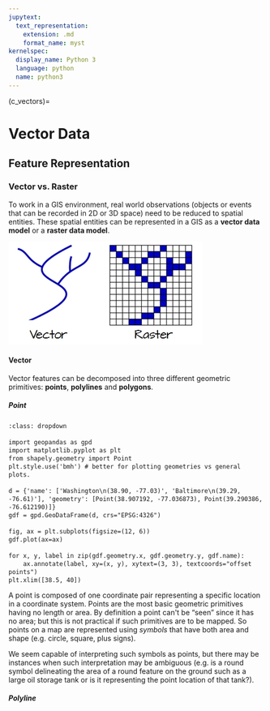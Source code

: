 ```yaml
---
jupytext:
  text_representation:
    extension: .md
    format_name: myst
kernelspec:
  display_name: Python 3
  language: python
  name: python3
---
```


(c_vectors)=

# Vector Data
 
## Feature Representation  

### Vector vs. Raster

To work in a GIS environment, real world observations (objects or events that can be recorded in 2D or 3D space) need to be reduced to spatial entities. These spatial entities can be represented in a GIS as a **vector data model** or a **raster data model**. 

![raster vs vector](_static/img/vector_vs_raster.jpg)

#### Vector

Vector features can be decomposed into three different geometric primitives: **points**, **polylines** and **polygons**.

##### Point
 
```{code-cell} ipython3
:class: dropdown

import geopandas as gpd
import matplotlib.pyplot as plt
from shapely.geometry import Point
plt.style.use('bmh') # better for plotting geometries vs general plots.

d = {'name': ['Washington\n(38.90, -77.03)', 'Baltimore\n(39.29, -76.61)'], 'geometry': [Point(38.907192, -77.036873), Point(39.290386, -76.612190)]}
gdf = gpd.GeoDataFrame(d, crs="EPSG:4326")

fig, ax = plt.subplots(figsize=(12, 6))
gdf.plot(ax=ax)

for x, y, label in zip(gdf.geometry.x, gdf.geometry.y, gdf.name):
    ax.annotate(label, xy=(x, y), xytext=(3, 3), textcoords="offset points")
plt.xlim([38.5, 40])

```


A point is composed of one coordinate pair representing a specific location in a coordinate system. Points are the most basic geometric primitives having no length or area. By definition a point can't be “seen” since it has no area; but this is not practical if such primitives are to be mapped. So points on a map are represented using *symbols* that have both area and shape (e.g. circle, square, plus signs).

We seem capable of interpreting such symbols as points, but there may be instances when such interpretation may be ambiguous (e.g. is a round symbol delineating the area of a round feature on the ground such as a large oil storage tank or is it representing the point location of that tank?).

##### Polyline
<!-- 
```{r echo=FALSE, fig.cap = "A simple polyline object defined by connected vertices.", fig.height=1.8, fig.width=1.8}

OP <- par( mar=c(0,0,0,0))
ggplot()  + geom_line(aes(x=X, y=Y), col="red", size=1) +
    theme(title = NULL)  +
    coord_cartesian(xlim = c(0,4), ylim = c(0,4)) +
   geom_point(aes(x=X, y=Y), size=2) +
   geom_text(aes(x=X, y=Y, label = paste("(",X,",",Y,")",sep="")),hjust = 1.2, size=3)
par(OP)

```


A polyline is composed of a sequence of two or more coordinate pairs called vertices. A vertex is defined by coordinate pairs, just like a point, but what differentiates a vertex from a point is its explicitly defined relationship with neighboring vertices. A vertex is connected to at least one other vertex.

Like a point, a true line can't be seen since it has no area. And like a point, a line is symbolized using shapes that have a color, width and style (e.g. solid, dashed, dotted, etc...). Roads and rivers are commonly stored as polylines in a GIS.

##### Polygon

```{r echo=FALSE, fig.cap = "A simple polygon object defined by an area enclosed by connected vertices.", fig.height=1.8, fig.width=1.8}
OP <- par( mar=c(0,0,0,0))
ggplot()  + 
   geom_polygon(aes(x=X, y=Y), col="red", fill="orange") +
   theme(title = NULL) +
   coord_cartesian(xlim = c(0,4), ylim = c(0,4)) +
  geom_point(aes(x=X, y=Y), size=2) +
  geom_text(aes(x=X, y=Y, label = paste("(",X,",",Y,")",sep="")), hjust = 1.2, size=3)
par(OP)
```

A polygon is composed of three or more line segments whose starting and ending coordinate pairs are the same. Sometimes you will see the words *lattice* or *area* used in lieu of 'polygon'. Polygons represent both length (i.e. the perimeter of the area) and area. They also embody the idea of an inside and an outside; in fact, the area that a polygon encloses is explicitly defined in a GIS environment. If it isn't, then you are working with a polyline feature. If this does not seem intuitive, think of three connected lines defining a triangle: they can represent three connected road segments (thus polyline features), or they can represent the grassy strip enclosed by the connected roads (in which case an 'inside' is implied thus defining a polygon).

#### Raster

```{r echo=FALSE, fig.cap = "A simple raster object defined by a 10x10 array of cells or pixels.", fig.height=1.8, fig.width=1.8}

library(raster) 
r <- raster(nrows = 10, ncols=10, xmn=0, xmx=4, ymn=0, ymx=4) 
r[] <- runif(100)
OP <- par( mar=c(1,1,1,1))
 image(r, asp=1, axes=FALSE,xlab=NA, ylab=NA)
par(OP)

```

A raster data model uses an array of cells, or pixels, to represent real-world objects. Raster datasets are commonly used for representing and managing imagery, surface temperatures, digital elevation models, and numerous other entities.

A raster can be thought of as a special case of an area object where the area is divided into a regular grid of cells. But a regularly spaced array of marked points may be a better analogy since rasters are stored as an array of values where each cell is defined by a single coordinate pair inside of most GIS environments.

Implicit in a raster data model is a value associated with each cell or pixel. This is in contrast to a vector model that may or may not have a value associated with the geometric primitive.

### Object vs. Field

The traditional vector/raster perspective of our world is one that has been driven by software and data storage environments. But this perspective is not particularly helpful if one is interested in analyzing the pattern. In fact, it can mask some important properties of the entity being studied. An object vs. field view of the world proves to be more insightful even though it may seem more abstract.

#### Object View

An object view of the world treats entities as discrete objects; they need not occur at every location within a study area. Point locations of cities would be an example of an object. So would be polygonal representations of urban areas which may be non-contiguous.

#### Field View

A field view of the world treats entities as a scalar field. This is a mathematical concept in which a scalar is a quantity having a magnitude. It is measurable at every location within the study region. Two popular examples of a scalar field are surface elevation and surface temperature. Each represents a property that can be measured at any location. 

Another example of a scalar field is the presence and absence of a building. This is a binary scalar where a value of 0 is assigned to a location devoid of buildings and a value of 1 is assigned to locations having one or more buildings. A field representation of buildings may not seem intuitive, in fact, given the definition of an object view of the world in the last section, it would seem only fitting to view buildings as objects. In fact, buildings can be viewed as both field or objects. The context of the analysis is ultimately what will dictate which view to adopt. If we're interested in studying the distribution of buildings over a study area, then an object view of the features makes sense. If, on the other hand, we are interested in identifying all locations where buildings don't exist, then a binary field view of these entities would make sense.

### Scale

How one chooses to represent a real-world entity will be in large part dictated by the **scale** of the analysis. In a GIS, scale has a specific meaning: it's the ratio of distance on the map to that in the real world. So a **large scale** map implies a relatively large ratio and thus a small extent. This is counter to the layperson's interpretation of *large scale* which focuses on the scope or extent of a study; so a large scale analysis would imply one that covers a *large* area. 

The following two maps represent the same entity: the Boston region. At a small scale (e.g. 1:10,000,000), Boston and other cities may be best represented as points. At a large scale (e.g. 1:34,000), Boston may be best represented as a polygon. Note that at this large scale, roads may also be represented as polygon features instead of polylines.

```{r echo=FALSE, fig.cap = "Map of the Boston area at a 1:10,000,000 scale. Note that in geography, this is considered small scale whereas in layperson terms, this extent is often referred to as a large scale (i.e. covering a large area).", fig.width=3}

knitr::include_graphics("img/Boston_small_scale.jpg")
```


```{r echo=FALSE, fig.cap = "Map of the Boston area at a 1:34,000 scale. Note that in geography, this is considered large scale whereas in layperson terms, this extent is often referred to as a small scale (i.e. covering a small area).", fig.width=3}

knitr::include_graphics("img/Boston_large_scale.jpg")
```

### Attribute Tables

Non-spatial information associated with a spatial feature is referred to as an **attribute**. A feature on a GIS map is linked to its record in the attribute table by a unique numerical identifier (ID). Every feature in a layer has an identifier. It is important to understand the one-to-one or many-to-one relationship between feature, and attribute record. Because features on the map are linked to their records in the table, many GIS software will allow you to click on a map feature and see its related attributes in the table.  

Raster data can also have attributes only if pixels are represented using a small set of unique integer values. Raster datasets that contain attribute tables typically have cell values that represent or define a class, group, category, or membership. NOTE: not all GIS raster data formats can store attribute information; in fact most raster datasets you will work with in this course will not have attribute tables.

#### Measurement Levels

Attribute data can be broken down into four **measurement levels**:

 * **Nominal** data which have no implied order, size or quantitative information (e.g. paved and unpaved roads) 

 * **Ordinal** data have an implied order (e.g. ranked scores), however, we cannot quantify the difference since a linear scale is not implied.

 * **Interval** data are numeric and have a linear scale, however they do not have a true zero and can therefore not be used to measure *relative* magnitudes. For example, one cannot say that 60&deg;F is twice as warm as 30&deg;F since when presented in degrees &deg;C the temperature values are 15.5&deg;C and -1.1&deg;C respectively (and 15.5 is clearly not twice as big as -1.1). 

 * **Ratio** scale data are interval data with a true zero such as monetary value (e.g. $1, $20, $100).

### Data type

Another way to categorize an attribute is by its **data type**. ArcGIS supports several data types such as **integer, float, double and text**. Knowing your data type and measurement level should dictate how they are stored in a GIS environment. The following table lists popular data types available in most GIS applications.

Type | Stored values                            | Note
-----|------------------------------------------|-----
Short integer | -32,768 to 32,768 | Whole numbers
Long integer | -2,147,483,648 to 2,147,483,648 | Whole numbers
Float | -3.4 * E-38 to 1.2 E38 | Real numbers
Double | -2.2 * E-308 to 1.8 * E308 | Real numbers
Text | Up to 64,000 characters | Letters and words


While whole numbers can be stored as a float or double (i.e. we can store the number 2 as 2.0) doing so comes at a cost: an increase in storage space. This may not be a big deal if the dataset is small, but if it consists of tens of thousands of records the increase in file size and processing time may become an issue.

While storing an integer value as a float may not have dire consequences, the same cannot be said of storing a float as an integer. For example, if your values consist of 0.2, 0.01, 0.34, 0.1 and 0.876, their integer counterpart would be 0, 0, 0, and 1 (i.e. values rounded to the nearest whole number). This can have a significant impact on a map as shown in the following example.

```{r echo=FALSE, fig.cap = "Map of data represented as decimal (float) values.",  fig.height=3}

library(spdep)
library(maptools)
library(RColorBrewer)
fn     <- system.file("etc/shapes/eire.shp", package = "spdep")[1] 
prj    <- CRS("+proj=utm +zone=30 +units=km") 
eire   <- readShapeSpatial(fn, ID = "names", proj4string = prj) 
eire$x <- log(eire$INCOME) / max(log(eire$INCOME)) 
brks   <- seq(0.5,1.0, .1) 
brks[6] <- 1.00001 
clr     <- brewer.pal(5,"Greens")
l1 <- list(sp.text, coordinates(eire), as.character(round(eire$x,2)), cex=0.5 ) 
spplot(eire, z="x", at= brks, col.regions =clr, col="white", sp.layout=l1)

```


```{r echo=FALSE, fig.cap = "Map of same data represented as integers instead of float.", fig.height=3}
eire$x.int <- round(eire$x) 
l2 <- list(sp.text, coordinates(eire), as.character(round(eire$x.int,2)), cex=0.5 ) 
spplot(eire, z="x.int", at= brks, col.regions =clr, col="white", sp.layout=l2)

``` -->
